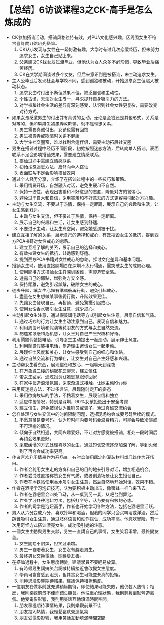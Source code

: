 # 【总结】6访谈课程3之CK-高手是怎么炼成的

-   CK参加搭讪活动，搭讪风格独特有效，对PUA文化感兴趣，因周围女生不符合喜好而开始研究搭讪。
    1.  CK从小发现与女性在一起刺激有趣，大学时有过几次恋爱经历，但未努力追求女生，女生自己贴上来。
    2.  父亲建议CK找女友过渡毕业，但他认为女人众多不必珍惜，导致毕业后痛苦经历。
    3.  CK在大学期间谈过多个女友，但后来意识到是被搭讪，未主动追求女生。
-   主人公毕业后发现社会与学校不同，感到孤独和被动，开始追求女生但陷入被动状态。
    1.  追求女生时付出不断但效果不佳，缺乏自信和主动性。
    2.  个性古怪，无法对女生专一，寻求提升自身吸引力的方法。
    3.  对学校和社会生活的差异有深刻感受，认识到社会女性更复杂，需要改变对待方式。
-   如果女孩感激男生的付出并有真诚的互动，无论是金钱还是其他形式，关系是对等的。但如果男生被愚弄或欺骗，就不是理想关系。
    1.  男生需要真诚付出，女孩也需有回馈
    2.  男生被愚弄或欺骗时关系不健康
    3.  大学生社交圈窄，难以找到合适伴侣，需要主动拓展社交圈
-   男生在搭讪过程中经历不同阶段，初始按照迷恋方法，后转向单人搭讪。表面联系不足会影响搭讪效果，需要建立情感联系。
    1.  搭讪过程中需建立情感联系
    2.  初始按照迷恋方法，后转向单人搭讪
    3.  表面联系不足会影响搭讪效果
-   通过个人经历分享，介绍了在搭讪过程中的一些技巧和策略。
    1.  采用情景开场，自然融入对话，避免生硬和不自然。
    2.  保持一致性，表现出害羞和不好意思的态度，降低对方的警惕心。
    3.  避免过于自大和自信，采用害羞和不好意思的方式更容易引起对方兴趣。
-   主动与女生交流，不要过于热情，保持一定距离，展示自己的兴趣和生活，让女生感到舒适。
    1.  主动与女生交流，但不要过于热情，保持一定距离。
    2.  展示自己的兴趣和生活，让女生感到舒适。
    3.  不要过于主动，让女生有空间，避免她感到被干扰。
-   建立互相了解的关系，展示自己的选择和戒心，有效摧毁女生的抵抗，提到西方POA书籍对女性戒心的忽略。
    1.  建立互相了解的关系，展示自己的选择和戒心。
    2.  有效摧毁女生的抵抗，让她感到舒适。
    3.  提到西方POA书籍对女性戒心的忽略，探讨文化差异和基本问题。
-   搭訕女生時，使用直接開場白在深圳不太行得通，需突破女生的戒備心理。
    1.  使用間接方式搭訕女生在深圳困難，需製造安全感。
    2.  透露自己的弱點，增強對方安全感。
    3.  保持距離，避免引起誤解，破除女生的戒心。
-   逐步升階，讓女生心裡有準備後再行動，避免引起戒心。
    1.  盡量在女生想做某事後再行動，升階效果更佳。
    2.  先讓女生發現自己，再搭訕，避免驚擾引起戒心。
    3.  使用女性香水吸引女生注意，減少戒心。
-   主动引起女生注意，通过假装講电话等方式引起女生注意，展示自信和气质。
    1.  通过巧妙的行为让女生主动注意到自己，展现自信和魅力。
    2.  利用周围环境和假装等待朋友的方式与女生自然交流。
    3.  制造紧张感和危机感，让女生对自己产生兴趣和好奇。
-   利用鬧鐘假裝接电话，引导女生主动提出一起走动，展示绅士风度。
    1.  利用鬧鐘假裝接电话，制造理由邀请女生一起走动。
    2.  展现绅士风度和关心，让女生感受到自己的细心和体贴。
    3.  通过自然交流和行为举止，让女生对自己产生好感和兴趣。
-   主动帮女生看东西，展现信任和放心，一起聊天到深夜
    1.  在万象城二楼的秘密花园聊天，建立信任
    2.  带女生回家，通过投资让她愿意跟你回家
    3.  在家中营造浪漫氛围，采取渐进式接触，让她主动Kiss你
-   采用反迷惑方法，不过多言语，展现随时走开的姿态
    1.  采用欲擒故纵的手法，不黏着女生，展现自信和独立
    2.  适应中国情况，特别是深圳，90%女孩拒绝出于安全考虑
    3.  建立信任，避免被误认为推销员或骗子，通过真诚交流约会
-   怎样处理与女生交流中的时间限制问题，选择现场约会或要号码后续的模式。
    1.  不愿意轻易要号码，认为短时间内要号码会浪费精力，可能会导致冷淡或不可理喻的情况。
    2.  倾向于自然相遇，共同兴趣爱好，不让对方感觉被搭讪，相处一段时间后再约会效果更好。
    3.  采取缓慢的方式处理喜欢的女生，通过短信交流逐渐加深了解，等到火候到了再约会成功率更高。
-   作者喜欢利用情景作为开场白，有时会使用固定的灌装材料或问路作为开场白。
    1.  作者会利用女生走的方向和自己的目的地来引导对话，增加相遇机会。
    2.  作者尝试过直接称赞女生有气质，或者创造场景让女生搭讪自己。
    3.  作者在地铁站使用香水吸引女生注意，然后自然地开始对话，效果不错。
-   作者在酒吧学习泡妞技巧，认为要积极主动出击，像蜜蜂一样飞来飞去。
    1.  作者在酒吧里会四处飞动，从一桌到另一桌，从吧台到舞池。
    2.  作者学习各种泡妞方法，包括打伞等，认为要有积极的心态。
    3.  作者的同学是泡妞高手，作者也开始学习各种方法，包括在酒吧里活跃。
-   男人从六分变成八分，喜欢搭傘和喝酒，但我的同学只会买啤酒或洋酒，然后跳舞吸引女生注意，通过肢体语言和动作搭讪，成功率高。他喜欢冒险，有一次用奇怪方式搭讪漂亮女生，成功吸引她的注意。
-   一個女生主動與男生交談，男生一直講自己的事情，女生笑容漸增，最終變友善。
    1.  女生開始不耐煩，但笑容漸增。
    2.  男生一直陪著女生，女生沒有趕走男生。
    3.  最終男女交換電話，關係變友善。
-   在搭訕過程中，女生態度轉變，建議學員不要輕易放棄。
    1.  有時候男生講搞笑台詞或持續接近會改變女生態度。
    2.  學員可能會感到沮喪，但其實女生可能並未真的拒絕。
    3.  消極思維影響期待結果，建議保持積極態度。
-   一位朋友在做事前就充滿積極期待，即使結果可能失敗，他仍投入熱情；相反，我則樂觀前景不佳而錯失機會。他注重心理狀態，我則輕鬆幽默營造氣氛。他受電影影響，我則用笑話互動填滿時間空間。
    1.  朋友積極期待事情結果，我則樂觀前景不佳
    2.  朋友投入熱情，我輕鬆幽默營造氣氛
    3.  朋友受電影影響，我用笑話互動填滿時間空間
